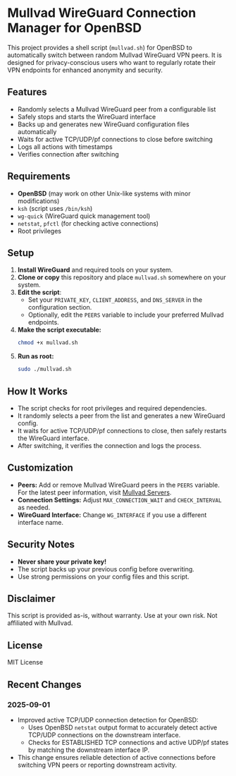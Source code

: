 # Mullvad WireGuard Connection Manager for OpenBSD

This project provides a shell script (`mullvad.sh`) for OpenBSD to automatically switch between random Mullvad WireGuard VPN peers. It is designed for privacy-conscious users who want to regularly rotate their VPN endpoints for enhanced anonymity and security.

## Features

- Randomly selects a Mullvad WireGuard peer from a configurable list
- Safely stops and starts the WireGuard interface
- Backs up and generates new WireGuard configuration files automatically
- Waits for active TCP/UDP/pf connections to close before switching
- Logs all actions with timestamps
- Verifies connection after switching

## Requirements

- **OpenBSD** (may work on other Unix-like systems with minor modifications)
- `ksh` (script uses `/bin/ksh`)
- `wg-quick` (WireGuard quick management tool)
- `netstat`, `pfctl` (for checking active connections)
- Root privileges

## Setup

1. **Install WireGuard** and required tools on your system.
2. **Clone or copy** this repository and place `mullvad.sh` somewhere on your system.
3. **Edit the script**:
   - Set your `PRIVATE_KEY`, `CLIENT_ADDRESS`, and `DNS_SERVER` in the configuration section.
   - Optionally, edit the `PEERS` variable to include your preferred Mullvad endpoints.
4. **Make the script executable:**
   ```sh
   chmod +x mullvad.sh
   ```
5. **Run as root:**
   ```sh
   sudo ./mullvad.sh
   ```

## How It Works

- The script checks for root privileges and required dependencies.
- It randomly selects a peer from the list and generates a new WireGuard config.
- It waits for active TCP/UDP/pf connections to close, then safely restarts the WireGuard interface.
- After switching, it verifies the connection and logs the process.

## Customization

- **Peers:** Add or remove Mullvad WireGuard peers in the `PEERS` variable. For the latest peer information, visit [Mullvad Servers](https://mullvad.net/en/servers).
- **Connection Settings:** Adjust `MAX_CONNECTION_WAIT` and `CHECK_INTERVAL` as needed.
- **WireGuard Interface:** Change `WG_INTERFACE` if you use a different interface name.

## Security Notes

- **Never share your private key!**
- The script backs up your previous config before overwriting.
- Use strong permissions on your config files and this script.

## Disclaimer

This script is provided as-is, without warranty. Use at your own risk. Not affiliated with Mullvad.

## License

MIT License

## Recent Changes

### 2025-09-01

- Improved active TCP/UDP connection detection for OpenBSD:
  - Uses OpenBSD `netstat` output format to accurately detect active TCP/UDP connections on the downstream interface.
  - Checks for ESTABLISHED TCP connections and active UDP/pf states by matching the downstream interface IP.
- This change ensures reliable detection of active connections before switching VPN peers or reporting downstream activity.
